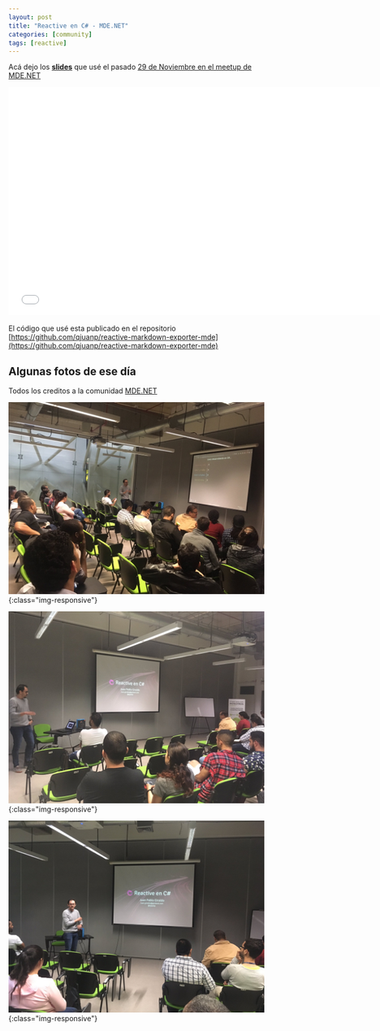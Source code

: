 ```yaml
---
layout: post
title: "Reactive en C# - MDE.NET"
categories: [community]
tags: [reactive]
---
```


Acá dejo los **[slides](https://slides.com/qjuanp/rx-csharp-mdenet)** que usé el pasado [29 de Noviembre en el meetup de MDE.NET](https://www.meetup.com/es-ES/MDE-NET/events/256625082/)

<iframe 
    src="//slides.com/qjuanp/rx-csharp-mdenet/embed" 
    width="740" 
    height="450" 
    scrolling="no" 
    frameborder="0" 
    webkitallowfullscreen mozallowfullscreen allowfullscreen>
</iframe>

El código que usé esta publicado en el repositorio [https://github.com/qjuanp/reactive-markdown-exporter-mde](https://github.com/qjuanp/reactive-markdown-exporter-mde)

## Algunas fotos de ese día
Todos los creditos a la comunidad [MDE.NET](http://mdedotnet.co)

![Reactive en C# - Foto por Comunidad MDE.NET](/assets/2018-11-29-reactive-en-csharp-mde-net/p1.jpg){:class="img-responsive"}

![Reactive en C# - Foto por Comunidad MDE.NET](/assets/2018-11-29-reactive-en-csharp-mde-net/p2.jpg){:class="img-responsive"}

![Reactive en C# - Foto por Comunidad MDE.NET](/assets/2018-11-29-reactive-en-csharp-mde-net/p3.jpg){:class="img-responsive"}